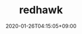 ---
title: redhawk
description: Open source infrastructures audit and management tool
date: 2020-01-26T04:15:05+09:00
draft: false
updatesBanner: "Coming Soon - &nbsp; [Redhawk](https://github.com/DevopsArtFactory/redhawk) &nbsp; will be released"
landing:
  image: favicon/android-icon-192x192.png
  title:
    - Redhawk
  text:
    - Open source infrastructures audit and management tool
  titleColor:
  textColor:
  spaceBetweenTitleText: 25
  buttons:
    - link: docs/introduction/
      text: GET STARTED
      color: primary
    - link: https://github.com/DevopsArtFactory/redhawk
      text: DOWNLOAD
      color: default
footer:
 # sections:
 #   - title: General
 #     links:
 #       - title: Docs
 #         link: https://gohugo.io/
 #       - title: Learn
 #         link: https://gohugo.io/
 #       - title: Showcase
 #         link: https://gohugo.io/
 #       - title: Blog
 #         link: https://gohugo.io/
 #   - title: resources
 #     links:
 #       - title: GitHub
 #         link: https://gohugo.io/
 #       - title: Releases
 #         link: https://gohugo.io/
 #       - title: Spectrum
 #         link: https://gohugo.io/
 #       - title: Telemetry
 #         link: https://gohugo.io/
 #   - title: Features
 #     links:
 #       - title: GitHub
 #         link: https://gohugo.io/
 #       - title: Releases
 #         link: https://gohugo.io/
 #       - title: Spectrum
 #         link: https://gohugo.io/
 #       - title: Telemetry
 #         link: https://gohugo.io/
  contents: 
    align: left
    applySinglePageCss: false
    markdown:
      |
      ## Redhawk Docs
      Copyright © DevOps Art Factory 2020. All rights reserved.

sections:
  - bgcolor: teal
    type: card
    description: "Redhawk is a open-sourced infrastructure audit and management tool. You could easily find the cloud infrastructure resources in detail."
    header: 
      title: Why redhawk
      hlcolor: "#8bc34a"
      color: '#fff'
      fontSize: 32
      width: 220
    cards:
      - subtitle: Multi Account
        subtitlePosition: center
        description: "You can find all resources in multi-accounts. Redhawk uses assume role you specify in the config file."
        image: images/section/keyboard.png
        color: white
      - subtitle: Multi Format 
        subtitlePosition: center
        description: "You can find resources in the command line or export the result to csv. More output formats will be added soon"
        image: images/section/processor.png
        color: white
      - subtitle: Productivity
        subtitlePosition: center
        description: "You don't need to check resources in the console. Just let redhawk find your resources"
        image: images/section/root-server.png
        color: white
  - bgcolor: DarkSlateBlue
    type: normal
    header:
      title: Audit with redhawk
      hlcolor: DarkKhaki
      color: "#fff"
      fontSize: 32
      width: 340
    body:
      subtitle: Simple and Customizable 
      subtitlePosition: left
      description: "You can choose the resources you want to find with redhawk. This could be done with a simple configuration file"
      color: white
      image: images/section/root-server.png
      imagePosition: left
---